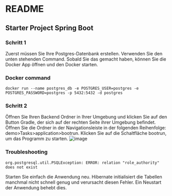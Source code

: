 # README #

## Starter Project Spring Boot


### Schritt 1
Zuerst müssen Sie Ihre Postgres-Datenbank erstellen. Verwenden Sie den unten stehenden Command. Sobald Sie das gemacht haben, können Sie die Docker App öffnen und den Docker starten.
### Docker command
```
docker run --name postgres_db -e POSTGRES_USER=postgres -e POSTGRES_PASSWORD=postgres -p 5432:5432 -d postgres
```
### Schritt 2
Öffnen Sie Ihren Backend Ordner in Ihrer Umgebung und klicken Sie auf den Button Gradle, der sich auf der rechten Seite ihrer Umgebung befindet. Öffnen Sie die Ordner in der Navigationsleiste in der folgenden Reihenfolge: demo>Tasks>application>bootrun. Klicken Sie auf die Schaltfläche bootrun, um das Programm zu starten.
![image](https://github.com/nussbaumerv/ueK223_Team4_Event_Backend/assets/113606362/56b44c91-eb42-4c9d-999e-4cf89c6210c7)

### Troubleshooting

```
org.postgresql.util.PSQLException: ERROR: relation "role_authority" does not exist
```
Starten Sie einfach die Anwendung neu. Hibernate initialisiert die Tabellen manchmal nicht schnell genug und verursacht diesen Fehler. Ein Neustart der Anwendung behebt dies.
